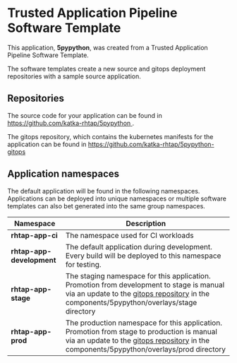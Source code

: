 # Trusted Application Pipeline Software Template

This application, **5pypython**, was created from a Trusted Application Pipeline Software Template.

The software templates create a new source and gitops deployment repositories with a sample source application. 

## Repositories

The source code for your application can be found in [https://github.com/katka-rhtap/5pypython ](https://github.com/katka-rhtap/5pypython ).
 
The gitops repository, which contains the kubernetes manifests for the application can be found in 
[https://github.com/katka-rhtap/5pypython-gitops ](https://github.com/katka-rhtap/5pypython-gitops ) 

## Application namespaces 

The default application will be found in the following namespaces. Applications can be deployed into unique namespaces or multiple software templates can also bet generated into the same group namespaces.  

|  Namespace   |  Description   |  
| -------- | -------- |
| **rhtap-app-ci** | The namespace used for CI workloads |
| **rhtap-app-development** | The default application during development. Every build will be deployed to this namespace for testing. |
| **rhtap-app-stage** | The staging namespace for this application. Promotion from development to stage is manual via an update to the [gitops repository](https://github.com/katka-rhtap/5pypython-gitops ) in the components/5pypython/overlays/stage directory |
| **rhtap-app-prod** | The production namespace for this application. Promotion from stage to production is manual via an update to the [gitops repository](https://github.com/katka-rhtap/5pypython-gitops ) in the components/5pypython/overlays/prod directory |